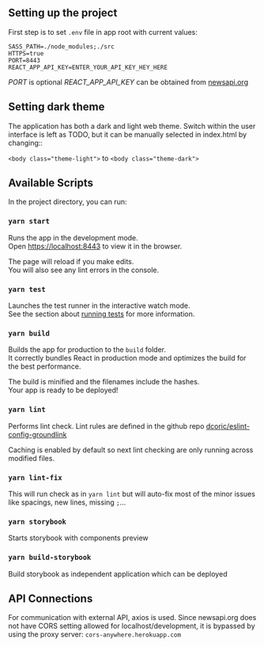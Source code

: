 ## Setting up the project

First step is to set `.env` file in app root with current values:
```
SASS_PATH=./node_modules;./src
HTTPS=true
PORT=8443
REACT_APP_API_KEY=ENTER_YOUR_API_KEY_HEY_HERE
```

*PORT* is optional
*REACT_APP_API_KEY* can be obtained from [newsapi.org](https://newsapi.org/register)

## Setting dark theme

The application has both a dark and light web theme. Switch within the user interface is left as TODO,
but it can be manually selected in index.html by changing::
 
 `<body class="theme-light">` to `<body class="theme-dark">`

## Available Scripts

In the project directory, you can run:

### `yarn start`

Runs the app in the development mode.<br />
Open [https://localhost:8443](https://localhost:8443) to view it in the browser.

The page will reload if you make edits.<br />
You will also see any lint errors in the console.

### `yarn test`

Launches the test runner in the interactive watch mode.<br />
See the section about [running tests](https://facebook.github.io/create-react-app/docs/running-tests) for more information.

### `yarn build`

Builds the app for production to the `build` folder.<br />
It correctly bundles React in production mode and optimizes the build for the best performance.

The build is minified and the filenames include the hashes.<br />
Your app is ready to be deployed!

### `yarn lint`

Performs lint check. Lint rules are defined in the github repo [dcoric/eslint-config-groundlink](https://github.com/dcoric/eslint-config-groundlink)

Caching is enabled by default so next lint checking are only running across modified files.

### `yarn lint-fix`

This will run check as in `yarn lint` but will auto-fix most of the minor issues like spacings, new lines, missing `;`...

### `yarn storybook`

Starts storybook with components preview

### `yarn build-storybook`

Build storybook as independent application which can be deployed

## API Connections

For communication with external API, axios is used. Since newsapi.org does not have CORS setting allowed for localhost/development,
it is bypassed by using the proxy server: `cors-anywhere.herokuapp.com`
